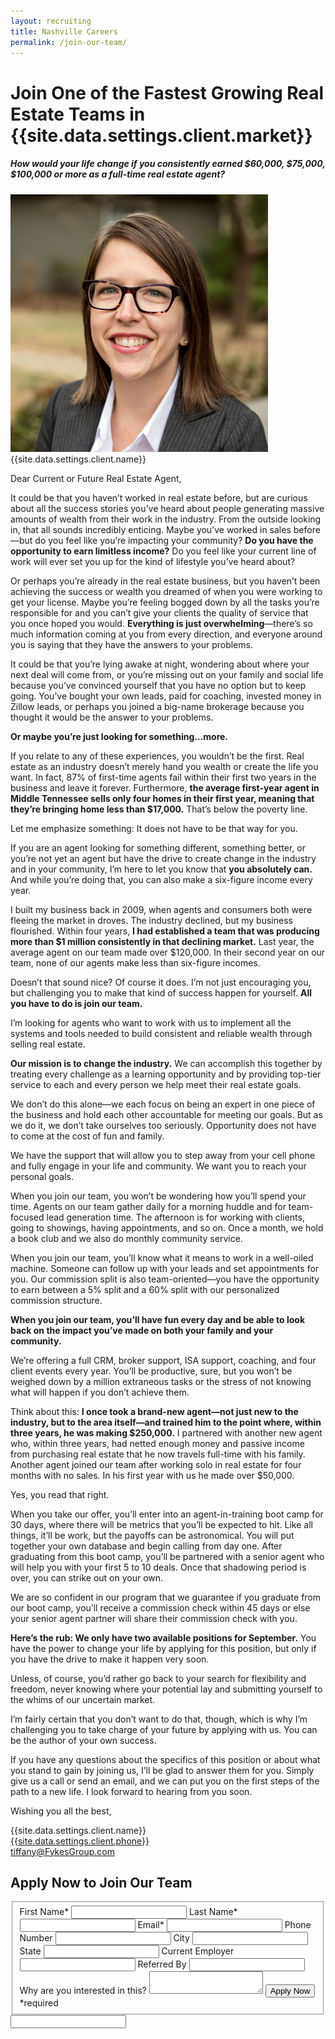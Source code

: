 ```yaml
---
layout: recruiting
title: Nashville Careers
permalink: /join-our-team/
---
```


<div class="recruiting-page">
<h1 class="join-us">Join One of the Fastest Growing Real Estate Teams in {{site.data.settings.client.market}}</h1>
<h5 class="join-us-subtitle">How would your life change if you consistently earned $60,000, $75,000, $100,000 or more as a full-time real estate agent?</h5>
<div class="recruiting-photo">
<span class="client-image-container">
<img src="/img/headshot.jpg" alt="{{site.data.settings.client.name}}" class="client-image"/>
</span>
<figcaption class="caption">{{site.data.settings.client.name}}</figcaption>
</div>

<p>Dear Current or Future Real Estate Agent,</p>

<p>It could be that you haven’t worked in real estate before, but are curious about all the success stories you’ve heard about people generating massive amounts of wealth from their work in the industry. From the outside looking in, that all sounds incredibly enticing. Maybe you’ve worked in sales before—but do you feel like you’re impacting your community? <strong>Do you have the opportunity to earn limitless income?</strong> Do you feel like your current line of work will ever set you up for the kind of lifestyle you’ve heard about?</p>

<p>Or perhaps you’re already in the real estate business, but you haven’t been achieving the success or wealth you dreamed of when you were working to get your license. Maybe you’re feeling bogged down by all the tasks you’re responsible for and you can’t give your clients the quality of service that you once hoped you would. <strong>Everything is just overwhelming</strong>—there’s so much information coming at you from every direction, and everyone around you is saying that they have the answers to your problems.</p>

<p>It could be that you’re lying awake at night, wondering about where your next deal will come from, or you’re missing out on your family and social life because you’ve convinced yourself that you have no option but to keep going. You’ve bought your own leads, paid for coaching, invested money in Zillow leads, or perhaps you joined a big-name brokerage because you thought it would be the answer to your problems.</p>

<p><strong>Or maybe you’re just looking for something…more.</strong></p>

<p>If you relate to any of these experiences, you wouldn’t be the first. Real estate as an industry doesn’t merely hand you wealth or create the life you want. In fact, 87% of first-time agents fail within their first two years in the business and leave it forever. Furthermore, <strong>the average first-year agent in Middle Tennessee sells only four homes in their first year, meaning that they’re bringing home less than $17,000.</strong> That’s below the poverty line.</p>

<p>Let me emphasize something: It does not have to be that way for you.</p>

<p>If you are an agent looking for something different, something better, or you’re not yet an agent but have the drive to create change in the industry and in your community, I’m here to let you know that <strong>you absolutely can.</strong> And while you’re doing that, you can also make a six-figure income every year.</p>

<p>I built my business back in 2009, when agents and consumers both were fleeing the market in droves. The industry declined, but my business flourished. Within four years, <strong>I had established a team that was producing more than $1 million consistently in that declining market.</strong> Last year, the average agent on our team made over $120,000. In their second year on our team, none of our agents make less than six-figure incomes.</p>

<p>Doesn’t that sound nice? Of course it does. I’m not just encouraging you, but challenging you to make that kind of success happen for yourself. <strong>All you have to do is join our team.</strong></p>

<p>I’m looking for agents who want to work with us to implement all the systems and tools needed to build consistent and reliable wealth through selling real estate.</p>

<p><strong>Our mission is to change the industry.</strong> We can accomplish this together by treating every challenge as a learning opportunity and by providing top-tier service to each and every person we help meet their real estate goals.</p>

<p>We don’t do this alone—we each focus on being an expert in one piece of the business and hold each other accountable for meeting our goals. But as we do it, we don’t take ourselves too seriously. Opportunity does not have to come at the cost of fun and family.</p>

<p>We have the support that will allow you to step away from your cell phone and fully engage in your life and community. We want you to reach your personal goals.</p>

<p>When you join our team, you won’t be wondering how you’ll spend your time. Agents on our team gather daily for a morning huddle and for team-focused lead generation time. The afternoon is for working with clients, going to showings, having appointments, and so on. Once a month, we hold a book club and we also do monthly community service.</p>

<p>When you join our team, you’ll know what it means to work in a well-oiled machine. Someone can follow up with your leads and set appointments for you. Our commission split is also team-oriented—you have the opportunity to earn between a 5% split and a 60% split with our personalized commission structure.</p>

<p><strong>When you join our team, you’ll have fun every day and be able to look back on the impact you’ve made on both your family and your community.</strong></p>

<p>We’re offering a full CRM, broker support, ISA support, coaching, and four client events every year. You’ll be productive, sure, but you won’t be weighed down by a million extraneous tasks or the stress of not knowing what will happen if you don’t achieve them.</p>

<p>Think about this: <strong>I once took a brand-new agent—not just new to the industry, but to the area itself—and trained him to the point where, within three years, he was making $250,000.</strong> I partnered with another new agent who, within three years, had netted enough money and passive income from purchasing real estate that he now travels full-time with his family.  Another agent joined our team after working solo in real estate for four months with no sales.  In his first year with us he made over $50,000.</p>

<p>Yes, you read that right.</p>

<p>When you take our offer, you’ll enter into an agent-in-training boot camp for 30 days, where there will be metrics that you’ll be expected to hit. Like all things, it’ll be work, but the payoffs can be astronomical. You will put together your own database and begin calling from day one.  After graduating from this boot camp, you’ll be partnered with a senior agent who will help you with your first 5 to 10 deals. Once that shadowing period is over, you can strike out on your own.</p>

<p>We are so confident in our program that we guarantee if you graduate from our boot camp, you’ll receive a commission check within 45 days or else your senior agent partner will share their commission check with you.</p>

<p><strong>Here’s the rub: We only have two available positions for September.</strong> You have the power to change your life by applying for this position, but only if you have the drive to make it happen very soon.</p>

<p>Unless, of course, you’d rather go back to your search for flexibility and freedom, never knowing where your potential lay and submitting yourself to the whims of our uncertain market.</p>

<p>I’m fairly certain that you don’t want to do that, though, which is why I’m challenging you to take charge of your future by applying with us. You can be the author of your own success.</p>

<p>If you have any questions about the specifics of this position or about what you stand to gain by joining us, I’ll be glad to answer them for you. Simply give us a call or send an email, and we can put you on the first steps of the path to a new life. I look forward to hearing from you soon.</p>

<p>Wishing you all the best,</p>

<p>{{site.data.settings.client.name}}<br>
<a href="tel:1-{{site.data.settings.client.phone}}">{{site.data.settings.client.phone}}</a><br>
<a href="mailto:tiffany@FykesGroup.com">tiffany@FykesGroup.com</a>
</p>



<h2 class="recruiting">Apply Now to Join Our Team</h2>

<form method="post" class="home-value cta-forms" action="https://formspree.io/careers@fykesgroup.com" onsubmit="return setReturn()">
					<fieldset><label for="firstname">First Name*</label> <input type="text" required="" name="firstname" /> <label for="lastname">Last Name*</label> <input type="text" required="" name="lastname" /> <label for="email">Email*</label> <input type="text" name="name" /> <label for="phone">Phone Number </label> <input type="tel" name="phone" />
						<!--base32-c9gq6t9k68pkcd3jcwpp4rbkcmtk4-base32--><label for="city">City </label> <input type="text" name="city" /> <label for="state">State </label> <input type="text" name="state" /> <label for="employer">Current Employer </label> <input type="text" name="employer" /> <label for="referral">Referred By </label> <input type="text" name="referral" /> <label for="message">Why are you interested in this? </label><textarea name="message"></textarea>
						<!--base32-c9gq6t9k68pk8cbme5gq4uv4cguqachj70r2urk1edjk6cg-base32--><input class="submit light-light" type="submit" value="Apply Now" name="submitrecruitingForm" /> <span class="asterisk">*required</span></fieldset>
					<!--base32-c9gq6t9k68pk8c9he1t7cxkecdkpedhpe9h6at3me5r7ee1kddhpwx9q71up4tb3f1u6mc3mdcwp6vkg6rw3gc1dc9gq6t9k68-base32-->
					<div class="hidden"><input type="hidden" value="careers@fykesgroup.com" name="_to" /> <input type="hidden" value="Recruiting Contact Request Message From Your Vyral Careers and Training Video Blog" name="_subject" /> <input type="text" name="_gotcha" /></div>
				</form>

